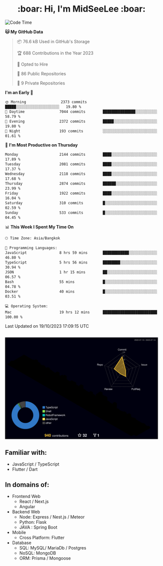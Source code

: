 <h1 align="center"> :boar: Hi, I'm MidSeeLee :boar:</h1>
 
<!--START_SECTION:waka-->
![Code Time](http://img.shields.io/badge/Code%20Time-1%2C029%20hrs%2018%20mins-blue)

**🐱 My GitHub Data** 

> 📦 76.6 kB Used in GitHub's Storage 
 > 
> 🏆 688 Contributions in the Year 2023
 > 
> 💼 Opted to Hire
 > 
> 📜 86 Public Repositories 
 > 
> 🔑 9 Private Repositories 
 > 
**I'm an Early 🐤** 

```text
🌞 Morning                2373 commits        █████░░░░░░░░░░░░░░░░░░░░   19.80 % 
🌆 Daytime                7044 commits        ███████████████░░░░░░░░░░   58.79 % 
🌃 Evening                2372 commits        █████░░░░░░░░░░░░░░░░░░░░   19.80 % 
🌙 Night                  193 commits         ░░░░░░░░░░░░░░░░░░░░░░░░░   01.61 % 
```
📅 **I'm Most Productive on Thursday** 

```text
Monday                   2144 commits        ████░░░░░░░░░░░░░░░░░░░░░   17.89 % 
Tuesday                  2081 commits        ████░░░░░░░░░░░░░░░░░░░░░   17.37 % 
Wednesday                2118 commits        ████░░░░░░░░░░░░░░░░░░░░░   17.68 % 
Thursday                 2874 commits        ██████░░░░░░░░░░░░░░░░░░░   23.99 % 
Friday                   1922 commits        ████░░░░░░░░░░░░░░░░░░░░░   16.04 % 
Saturday                 310 commits         █░░░░░░░░░░░░░░░░░░░░░░░░   02.59 % 
Sunday                   533 commits         █░░░░░░░░░░░░░░░░░░░░░░░░   04.45 % 
```


📊 **This Week I Spent My Time On** 

```text
🕑︎ Time Zone: Asia/Bangkok

💬 Programming Languages: 
JavaScript               8 hrs 59 mins       ████████████░░░░░░░░░░░░░   46.80 % 
TypeScript               5 hrs 56 mins       ████████░░░░░░░░░░░░░░░░░   30.94 % 
JSON                     1 hr 15 mins        ██░░░░░░░░░░░░░░░░░░░░░░░   06.57 % 
Bash                     55 mins             █░░░░░░░░░░░░░░░░░░░░░░░░   04.78 % 
Docker                   40 mins             █░░░░░░░░░░░░░░░░░░░░░░░░   03.51 % 

💻 Operating System: 
Mac                      19 hrs 12 mins      █████████████████████████   100.00 % 
```


 Last Updated on 19/10/2023 17:09:15 UTC
<!--END_SECTION:waka-->

##

![](./profile-3d-contrib/profile-night-rainbow.svg)

## Familiar with:
- JavaScript / TypeScript
- Flutter / Dart

## In domains of:
- Frontend Web
  - React / Next.js
  - Angular
- Backend Web
  - Node: Express / Nest.js / Meteor
  - Python: Flask
  - JAVA : Spring Boot
- Mobile
  - Cross Platform: Flutter
- Database
  - SQL: MySQL/ MariaDb / Postgres
  - NoSQL: MongoDB
  - ORM: Prisma / Mongoose
